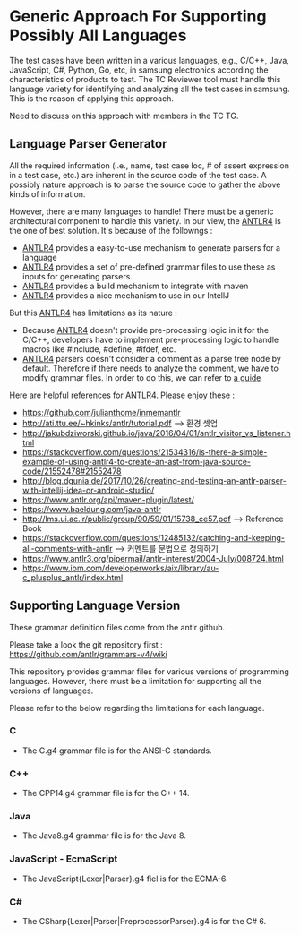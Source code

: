 # Generic Approach For Supporting Possibly All Languages

The test cases have been written in a various languages, e.g., C/C++, Java, JavaScript, 
C#, Python, Go, etc, in samsung electronics according the characteristics of products to test.
The TC Reviewer tool must handle this language variety for identifying and analyzing all the test cases in samsung. 
This is the reason of applying this approach.

Need to discuss on this approach with members in the TC TG.

## Language Parser Generator

All the required information (i.e., name, test case loc, # of assert expression in a test case, etc.)
are inherent in the source code of the test case. A possibly nature approach is to parse the source code to gather the above kinds of information.

However, there are many languages to handle! There must be a generic architectural component to handle this variety. In our view, 
the [ANTLR4](https://github.com/antlr/antlr4) is the one of best solution. It's because of the followngs :
+ [ANTLR4](https://github.com/antlr/antlr4) provides a easy-to-use mechanism to generate parsers for a language
+ [ANTLR4](https://github.com/antlr/antlr4) provides a set of pre-defined grammar files to use these as inputs for generating parsers.
+ [ANTLR4](https://github.com/antlr/antlr4) provides a build mechanism to integrate with maven
+ [ANTLR4](https://github.com/antlr/antlr4) provides a nice mechanism to use in our IntellJ


But this [ANTLR4](https://github.com/antlr/antlr4) has limitations as its nature :

+ Because [ANTLR4](https://github.com/antlr/antlr4) doesn't provide pre-processing logic in it for the C/C++,
developers have to implement pre-processing logic to handle macros like #include, #define, #ifdef, etc. 
+ [ANTLR4](https://github.com/antlr/antlr4) parsers doesn't consider a comment as a parse tree node by default.
Therefore if there needs to analyze the comment, we have to modify grammar files. In order to do this, we can refer to [a guide](http://lms.ui.ac.ir/public/group/90/59/01/15738_ce57.pdf
)

Here are helpful references for [ANTLR4](https://github.com/antlr/antlr4). Please enjoy these :

+ https://github.com/julianthome/inmemantlr
+ http://ati.ttu.ee/~hkinks/antlr/tutorial.pdf --> 환경 셋업
+ http://jakubdziworski.github.io/java/2016/04/01/antlr_visitor_vs_listener.html
+ https://stackoverflow.com/questions/21534316/is-there-a-simple-example-of-using-antlr4-to-create-an-ast-from-java-source-code/21552478#21552478
+ http://blog.dgunia.de/2017/10/26/creating-and-testing-an-antlr-parser-with-intellij-idea-or-android-studio/
+ https://www.antlr.org/api/maven-plugin/latest/
+ https://www.baeldung.com/java-antlr
+ http://lms.ui.ac.ir/public/group/90/59/01/15738_ce57.pdf --> Reference Book
+ https://stackoverflow.com/questions/12485132/catching-and-keeping-all-comments-with-antlr --> 커멘트를 문법으로 정의하기
+ https://www.antlr3.org/pipermail/antlr-interest/2004-July/008724.html
+ https://www.ibm.com/developerworks/aix/library/au-c_plusplus_antlr/index.html

## Supporting Language Version

These grammar definition files come from the antlr github.

Please take a look the git repository first : https://github.com/antlr/grammars-v4/wiki

This repository provides grammar files for various versions of programming languages.
However, there must be a limitation for supporting all the versions of languages.

Please refer to the below regarding the limitations for each language.

### C

- The C.g4 grammar file is for the ANSI-C standards. 

### C++

- The CPP14.g4 grammar file is for the C++ 14.

### Java

- The Java8.g4 grammar file is for the Java 8.


### JavaScript - EcmaScript

- The JavaScript{Lexer|Parser}.g4 fiel is for the ECMA-6.

### C#

- The CSharp{Lexer|Parser|PreprocessorParser}.g4 is for the C# 6.